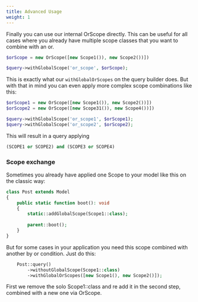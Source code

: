 ```yaml
---
title: Advanced Usage
weight: 1
---
```


Finally you can use our internal OrScope directly. This can be useful for all cases where
you already have multiple scope classes that you want to combine with an or.

```php
$orScope = new OrScope([new Scope1()), new Scope2())])

$query->withGlobalScope('or_scope', $orScope);
```

This is exactly what our `withGlobalOrScopes` on the query builder does. But with that in mind
you can even apply more complex scope combinations like this:

```php
$orScope1 = new OrScope([new Scope1()), new Scope2())])
$orScope2 = new OrScope([new Scope31()), new Scope4())])

$query->withGlobalScope('or_scope1', $orScope1);
$query->withGlobalScope('or_scope2', $orScope2);
```

This will result in a query applying
```sql 
(SCOPE1 or SCOPE2) and (SCOPE3 or SCOPE4)
```

### Scope exchange

Sometimes you already have applied one Scope to your model like this on the classic way:

```php 
class Post extends Model
{
    public static function boot(): void
    {
        static::addGlobalScope(Scope1::class);
        
        parent::boot();
    }
}
```

But for some cases in your application you need this scope combined with another by or condition.
Just do this:

```php
    Post::query()
        ->withoutGlobalScope(Scope1::class) 
        ->withGlobalOrScopes([new Scope1(), new Scope2()]);
```
First we remove the solo Scope1::class and re add it in the second step, combined with a new one via OrScope.

